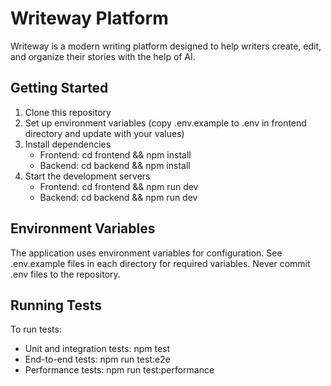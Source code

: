 # Writeway Platform

Writeway is a modern writing platform designed to help writers create, edit, and organize their stories with the help of AI.

## Getting Started

1. Clone this repository
2. Set up environment variables (copy .env.example to .env in frontend directory and update with your values)
3. Install dependencies
   - Frontend: cd frontend && npm install
   - Backend: cd backend && npm install
4. Start the development servers
   - Frontend: cd frontend && npm run dev
   - Backend: cd backend && npm run dev

## Environment Variables

The application uses environment variables for configuration. See .env.example files in each directory for required variables. Never commit .env files to the repository.

## Running Tests

To run tests:

- Unit and integration tests: npm test
- End-to-end tests: npm run test:e2e
- Performance tests: npm run test:performance
